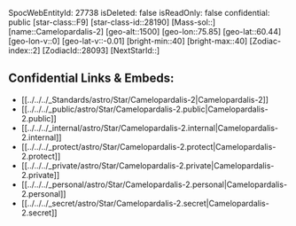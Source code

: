 ﻿---
location: [60.44,-75.85,1500]
type: Star
tags:
- astro/Star

---
SpocWebEntityId: 27738
isDeleted: false
isReadOnly: false
confidential: public
[star-class::F9]
[star-class-id::28190]
[Mass-sol::]
[name::Camelopardalis-2]
[geo-alt::1500]
[geo-lon::75.85]
[geo-lat::60.44]
[geo-lon-v::0]
[geo-lat-v::-0.01]
[bright-min::40]
[bright-max::40]
[Zodiac-index::2]
[ZodiacId::28093]
[NextStarId::]



## Confidential Links & Embeds: 
- [[../../../_Standards/astro/Star/Camelopardalis-2|Camelopardalis-2]] 
- [[../../../_public/astro/Star/Camelopardalis-2.public|Camelopardalis-2.public]] 
- [[../../../_internal/astro/Star/Camelopardalis-2.internal|Camelopardalis-2.internal]] 
- [[../../../_protect/astro/Star/Camelopardalis-2.protect|Camelopardalis-2.protect]] 
- [[../../../_private/astro/Star/Camelopardalis-2.private|Camelopardalis-2.private]] 
- [[../../../_personal/astro/Star/Camelopardalis-2.personal|Camelopardalis-2.personal]] 
- [[../../../_secret/astro/Star/Camelopardalis-2.secret|Camelopardalis-2.secret]]

